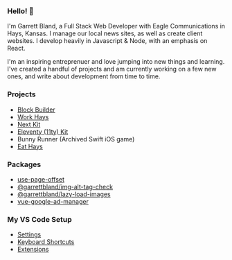 ### Hello! 👋

I'm Garrett Bland, a Full Stack Web Developer with Eagle Communications in Hays, Kansas. I manage our local news sites, as well as create client websites. I develop heavily in Javascript & Node, with an emphasis on React.

I'm an inspiring entreprenuer and love jumping into new things and learning. I've created a handful of projects and am currently working on a few new ones, and write about development from time to time.

### Projects

- [Block Builder](https://blockbuilder.app/)
- [Work Hays](https://workhays.com)
- [Next Kit](https://nextkit.netlify.app/)
- [Eleventy (11ty) Kit](https://eleventykit.netlify.app/)
- Bunny Runner (Archived Swift iOS game)
- [Eat Hays](https://github.com/garrettbland/EatHays)

### Packages

- [use-page-offset](https://use-page-offset.netlify.app/)
- [@garrettbland/img-alt-tag-check](https://www.npmjs.com/package/@garrettbland/img-alt-tag-check)
- [@garrettbland/lazy-load-images](https://www.npmjs.com/package/@garrettbland/lazy-load-images)
- [vue-google-ad-manager](https://www.npmjs.com/package/vue-google-ad-manager)

### My VS Code Setup

- [Settings](vs-code-settings.json)
- [Keyboard Shortcuts](vs-code-keyboard-settings.json)
- [Extensions](vs-code-extensions.md)
